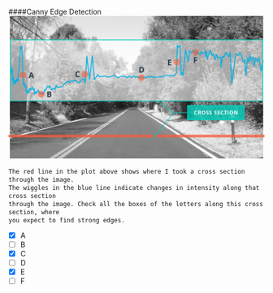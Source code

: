 ####Canny Edge Detection
![Cross section Image](https://github.com/zhyrao/udacity_selfdriving/blob/master/Image/1_Splotimag.jpg?raw=true=)

    The red line in the plot above shows where I took a cross section through the image. 
    The wiggles in the blue line indicate changes in intensity along that cross section 
    through the image. Check all the boxes of the letters along this cross section, where 
    you expect to find strong edges.
- [x] A
- [ ] B
- [x] C
- [ ] D
- [x] E
- [ ] F
